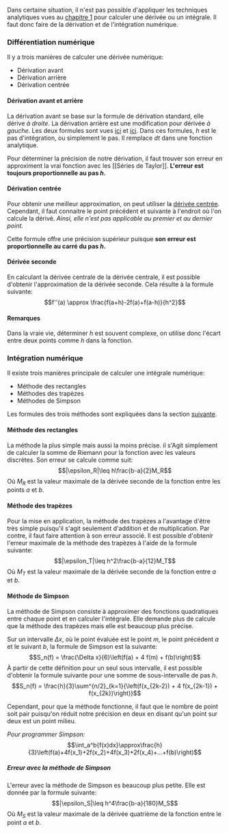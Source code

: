 Dans certaine situation, il n'est pas possible d'appliquer les techniques analytiques vues au [chapitre 1](Rappel%20-%20calcul%20différentiel%20et%20intégral.md) pour calculer une dérivée ou un intégrale. Il faut donc faire de la dérivation et de l'intégration numérique.

### Différentiation numérique
Il y a trois manières de calculer une dérivée numérique: 
- Dérivation avant
- Dérivation arrière
- Dérivation centrée

#### Dérivation avant et arrière

La dérivation avant se base sur la formule de dérivation standard, elle dérive *à droite*. La dérivation arrière est une modification pour dérivée *à gauche*. Les deux formules sont vues [ici](../../../Collégial/4e%20session/Calcul%203/Note%20de%20cours.md#Forward%20difference) et [ici](../../../Collégial/4e%20session/Calcul%203/Note%20de%20cours.md#Backward%20difference). Dans ces formules, $h$ est le pas d'intégration, ou simplement le pas. Il remplace $dt$ dans une fonction analytique.

Pour déterminer la précision de notre dérivation, il faut trouver son erreur en approximent la vrai fonction avec les [[Séries de Taylor]]. **L'erreur est toujours proportionnelle au pas $h$.** 

#### Dérivation centrée
Pour obtenir une meilleur approximation, on peut utiliser la [dérivée centrée](../../../Collégial/4e%20session/Calcul%203/Note%20de%20cours.md#Central%20difference). Cependant, il faut connaitre le point précédent et suivante à l'endroit où l'on calcule la dérivé. *Ainsi, elle n'est pas applicable au premier et au dernier point.*

Cette formule offre une précision supérieur puisque **son erreur est proportionnelle au carré du pas $h$.**

#### Dérivée seconde
En calculant la dérivée centrale de la dérivée centrale, il est possible d'obtenir l'approximation de la dérivée seconde. Cela résulte à la formule suivante: $$f''(a) \approx \frac{f(a+h)-2f(a)+f(a-h)}{h^2}$$
#### Remarques
Dans la vraie vie, déterminer $h$ est souvent complexe, on utilise donc l'écart entre deux points comme $h$ dans la fonction.

### Intégration numérique
Il existe trois manières principale de calculer une intégrale numérique:
- Méthode des rectangles
- Méthodes des trapèzes
- Méthodes de Simpson

Les formules des trois méthodes sont expliquées dans la section [suivante](../../../Collégial/4e%20session/Calcul%203/Note%20de%20cours.md#Cours%208%20et%209). 

#### Méthode des rectangles
La méthode la plus simple mais aussi la moins précise. il s'Agit simplement de calculer la somme de Riemann pour la fonction avec les valeurs discrètes. Son erreur se calcule comme suit: $$|\epsilon_R|\leq h\frac{b-a}{2}M_R$$
Où $M_R$ est la valeur maximale de la dérivée seconde de la fonction entre les points $a$ et $b$.

#### Méthode des trapèzes
Pour la mise en application, la méthode des trapèzes a l'avantage d'être très simple puisqu'il s'agit seulement d'addition et de multiplication. Par contre, il faut faire attention à son erreur associé. Il est possible d'obtenir l'erreur maximale de la méthode des trapèzes à l'aide de la formule suivante: $$|\epsilon_T|\leq h^2\frac{b-a}{12}M_T$$
Où $M_T$ est la valeur maximale de la dérivée seconde de la fonction entre $a$ et $b$. 

#### Méthode de Simpson
La méthode de Simpson consiste à approximer des fonctions quadratiques entre chaque point et en calculer l'intégrale. Elle demande plus de calcule que la méthode des trapèzes mais elle est beaucoup plus précise.

Sur un intervalle $\Delta x$, où le point évaluée est le point $m$, le point précédent $a$ et le suivant $b$, la formule de Simpson est la suivante:
$$S_n(f) = \frac{\Delta x}{6}\left(f(a) + 4 f(m) + f(b)\right)$$
À partir de cette définition pour un seul sous intervalle, il est possible d'obtenir la formule suivante pour une somme de sous-intervalle de pas $h$.
$$S_n(f) = \frac{h}{3}\sum^{n/2}_{k=1}{\left(f(x_{2k-2}) + 4 f(x_{2k-1}) + f(x_{2k})\right)}$$

Cependant, pour que la méthode fonctionne, il faut que le nombre de point soit pair puisqu'on réduit notre précision en deux en disant qu'un point sur deux est un point milieu.

*Pour programmer Simpson:*
$$\int_a^b{f(x)dx}\approx\frac{h}{3}\left(f(a)+4f(x_1)+2f(x_2)+4f(x_3)+2f(x_4)+...+f(b)\right)$$
##### Erreur avec la méthode de Simpson
L'erreur avec la méthode de Simpson es beaucoup plus petite. Elle est donnée par la formule suivante: $$|\epsilon_S|\leq h^4\frac{b-a}{180}M_S$$
Où $M_S$ est la valeur maximale de la dérivée quatrième de la fonction entre le point $a$ et $b$.